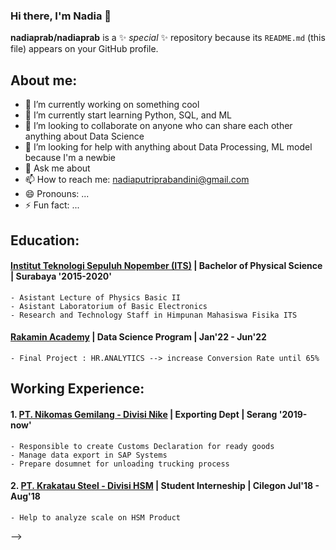 ### Hi there, I'm Nadia 👋


**nadiaprab/nadiaprab** is a ✨ _special_ ✨ repository because its `README.md` (this file) appears on your GitHub profile.

## About me:
- 🔭 I’m currently working on something cool
- 🌱 I’m currently start learning Python, SQL, and ML
- 👯 I’m looking to collaborate on anyone who can share each other anything about Data Science
- 🤔 I’m looking for help with anything about Data Processing, ML model because I'm a newbie
- 💬 Ask me about 
- 📫 How to reach me: nadiaputriprabandini@gmail.com
- 😄 Pronouns: ...
- ⚡ Fun fact: ...

## Education:
#### [Institut Teknologi Sepuluh Nopember (ITS)](https://www.its.ac.id/) | Bachelor  of Physical Science | Surabaya '2015-2020'
    - Asistant Lecture of Physics Basic II
    - Asistant Laboratorium of Basic Electronics
    - Research and Technology Staff in Himpunan Mahasiswa Fisika ITS
    
#### [Rakamin Academy](https://www.rakamin.com/) | Data Science Program | Jan'22 - Jun'22
    - Final Project : HR.ANALYTICS --> increase Conversion Rate until 65%

## Working Experience:
#### 1. [PT. Nikomas Gemilang - Divisi Nike](https://www.linkedin.com/company/pouchengroupindonesia/) | Exporting Dept | Serang '2019-now'
    - Responsible to create Customs Declaration for ready goods
    - Manage data export in SAP Systems
    - Prepare dosumnet for unloading trucking process
    
#### 2. [PT. Krakatau Steel - Divisi HSM](https://www.krakatausteel.com/) | Student Interneship | Cilegon Jul'18 - Aug'18
    - Help to analyze scale on HSM Product
-->
